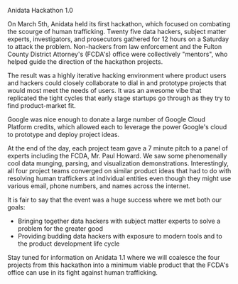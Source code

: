 Anidata Hackathon 1.0

On March 5th, Anidata held its first hackathon, which focused on combating the scourge of human trafficking.  Twenty five data hackers, subject matter experts, investigators, and prosecutors gathered for 12 hours on a Saturday to attack the problem.  Non-hackers from law enforcement and the Fulton County District Attorney's (FCDA's) office were collectively "mentors", who helped guide the direction of the hackathon projects.  

The result was a highly iterative hacking environment where product users and hackers could closely collaborate to dial in and prototype projects that would most meet the needs of users. It was an awesome vibe that replicated the tight cycles that early stage startups go through as they try to find product-market fit.  

Google was nice enough to donate a large number of Google Cloud Platform credits, which allowed each to leverage the power Google's cloud to prototype and deploy project ideas. 

At the end of the day, each project team gave a 7 minute pitch to a panel of experts including the FCDA, Mr. Paul Howard.  We saw some phenomenally cool data munging, parsing, and visualization demonstrations.  Interestingly, all four project teams converged on similar product ideas that had to do with resolving human traffickers at individual entities even though they might use various email, phone numbers, and names across the internet.  

It is fair to say that the event was a huge success where we met both our goals:
- Bringing together data hackers with subject matter experts to solve a problem for the greater good
- Providing budding data hackers with exposure to modern tools and to the product development life cycle

Stay tuned for information on Anidata 1.1 where we will coalesce the four projects from this hackathon into a minimum viable product that the FCDA's office can use in its fight against human trafficking.
